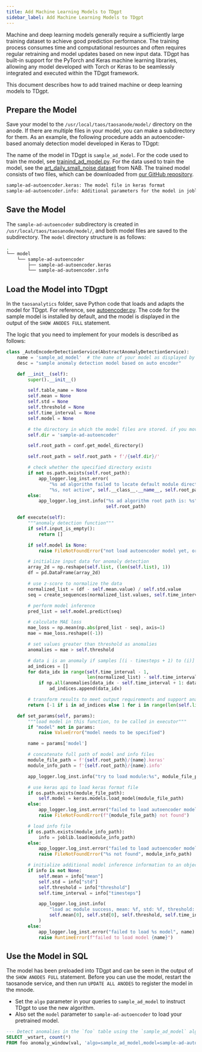 ```yaml
---
title: Add Machine Learning Models to TDgpt
sidebar_label: Add Machine Learning Models to TDgpt
---
```


Machine and deep learning models generally require a sufficiently large training dataset to achieve good prediction performance. The training process consumes time and computational resources and often requires regular retraining and model updates based on new input data. TDgpt has built-in support for the PyTorch and Keras machine learning libraries, allowing any model developed with Torch or Keras to be seamlessly integrated and executed within the TDgpt framework.

This document describes how to add trained machine or deep learning models to TDgpt.

## Prepare the Model

Save your model to the `/usr/local/taos/taosanode/model/` directory on the anode. If there are multiple files in your model, you can make a subdirectory for them. As an example, the following procedure adds an autoencoder-based anomaly detection model developed in Keras to TDgpt:

The name of the model in TDgpt is `sample_ad_model`.
For the code used to train the model, see [trainind_ad_model.py](https://github.com/taosdata/TDengine/tree/main/tools/tdgpt/taosanalytics/misc/training_ad_model.py).
For the data used to train the model, see the [art_daily_small_noise dataset](https://raw.githubusercontent.com/numenta/NAB/master/data/artificialNoAnomaly/art_daily_small_noise.csv) from NAB.
The trained model consists of two files, which can be downloaded from [our GitHub repository](https://github.com/taosdata/TDengine/blob/main/tools/tdgpt/model/sample-ad-autoencoder/).

```bash
sample-ad-autoencoder.keras: The model file in keras format
sample-ad-autoencoder.info: Additional parameters for the model in joblib format
```

## Save the Model

The `sample-ad-autoencoder` subdirectory is created in `/usr/local/taos/taosanode/model/`, and both model files are saved to the subdirectory. The `model` directory structure is as follows:

```bash
.
└── model
    └── sample-ad-autoencoder
        ├── sample-ad-autoencoder.keras
        └── sample-ad-autoencoder.info
```

## Load the Model into TDgpt

In the `taosanalytics` folder, save Python code that loads and adapts the model for TDgpt. For reference, see [autoencoder.py](https://github.com/taosdata/TDengine/blob/main/tools/tdgpt/taosanalytics/algo/ad/autoencoder.py).
The code for the sample model is installed by default, and the model is displayed in the output of the `SHOW ANODES FULL` statement.

The logic that you need to implement for your models is described as follows:

```python
class _AutoEncoderDetectionService(AbstractAnomalyDetectionService):
    name = 'sample_ad_model'  # the name of your model as displayed by the SHOW statement
    desc = "sample anomaly detection model based on auto encoder"

    def __init__(self):
        super().__init__()

        self.table_name = None
        self.mean = None
        self.std = None
        self.threshold = None
        self.time_interval = None
        self.model = None

        # the directory in which the model files are stored. if you move your model files, you must update this value.
        self.dir = 'sample-ad-autoencoder'  

        self.root_path = conf.get_model_directory()

        self.root_path = self.root_path + f'/{self.dir}/'

        # check whether the specified directory exists
        if not os.path.exists(self.root_path):
            app_logger.log_inst.error(
                "%s ad algorithm failed to locate default module directory:"
                "%s, not active", self.__class__.__name__, self.root_path)
        else:
            app_logger.log_inst.info("%s ad algorithm root path is: %s", self.__class__.__name__,
                                     self.root_path)

    def execute(self):
        """anomaly detection function"""
        if self.input_is_empty():
            return []

        if self.model is None:
            raise FileNotFoundError("not load autoencoder model yet, or load model failed")

        # initialize input data for anomaly detection
        array_2d = np.reshape(self.list, (len(self.list), 1))
        df = pd.DataFrame(array_2d)

        # use z-score to normalize the data
        normalized_list = (df - self.mean.value) / self.std.value
        seq = create_sequences(normalized_list.values, self.time_interval)

        # perform model inference
        pred_list = self.model.predict(seq)

        # calculate MAE loss
        mae_loss = np.mean(np.abs(pred_list - seq), axis=1)
        mae = mae_loss.reshape((-1))

        # set values greater than threshold as anomalies
        anomalies = mae > self.threshold

        # data i is an anomaly if samples [(i - timesteps + 1) to (i)] are anomalies
        ad_indices = []
        for data_idx in range(self.time_interval - 1,
                              len(normalized_list) - self.time_interval + 1):
            if np.all(anomalies[data_idx - self.time_interval + 1: data_idx]):
                ad_indices.append(data_idx)

        # transform results to meet output requirements and support analytics
        return [-1 if i in ad_indices else 1 for i in range(len(self.list))]

    def set_params(self, params):
        """load model in this function, to be called in executor"""
        if "model" not in params:
            raise ValueError("model needs to be specified")

        name = params['model']

        # concatenate full path of model and info files
        module_file_path = f'{self.root_path}/{name}.keras'
        module_info_path = f'{self.root_path}/{name}.info'

        app_logger.log_inst.info("try to load module:%s", module_file_path)

        # use keras api to load keras format file
        if os.path.exists(module_file_path):
            self.model = keras.models.load_model(module_file_path)
        else:
            app_logger.log_inst.error("failed to load autoencoder model file: %s", module_file_path)
            raise FileNotFoundError(f"{module_file_path} not found")

        # load info file
        if os.path.exists(module_info_path):
            info = joblib.load(module_info_path)
        else:
            app_logger.log_inst.error("failed to load autoencoder model file: %s", module_file_path)
            raise FileNotFoundError("%s not found", module_info_path)

        # initialize additional model inference information to an object
        if info is not None:
            self.mean = info["mean"]
            self.std = info["std"]
            self.threshold = info["threshold"]
            self.time_interval = info["timesteps"]

            app_logger.log_inst.info(
                "load ac module success, mean: %f, std: %f, threshold: %f, time_interval: %d",
                self.mean[0], self.std[0], self.threshold, self.time_interval
            )
        else:
            app_logger.log_inst.error("failed to load %s model", name)
            raise RuntimeError(f"failed to load model {name}")
```

## Use the Model in SQL
The model has been preloaded into TDgpt and can be seen in the output of the `SHOW ANODES FULL` statement. Before you can use the model, restart the taosanode service, and then run `UPDATE ALL ANODES` to register the model in the mnode.

- Set the `algo` parameter in your queries to `sample_ad_model`  to instruct TDgpt to use the new algorithm.
- Also set the `model` parameter to `sample-ad-autoencoder` to load your pretrained model.

```SQL
--- Detect anomalies in the `foo` table using the `sample_ad_model` algorithm and `sample-ad-autoencoder` model.
SELECT _wstart, count(*) 
FROM foo anomaly_window(val, 'algo=sample_ad_model,model=sample-ad-autoencoder');
```
